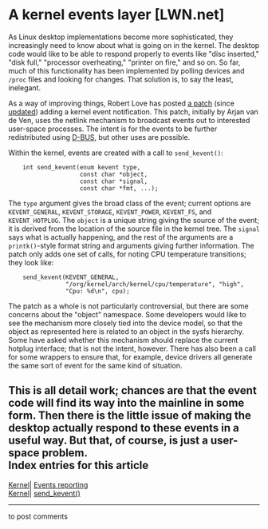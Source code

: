# A kernel events layer [LWN.net]

As Linux desktop implementations become more sophisticated, they increasingly need to know about what is going on in the kernel. The desktop code would like to be able to respond properly to events like "disc inserted," "disk full," "processor overheating," "printer on fire," and so on. So far, much of this functionality has been implemented by polling devices and `/proc` files and looking for changes. That solution is, to say the least, inelegant. 

As a way of improving things, Robert Love has posted [a patch](http://lwn.net/Articles/94913/) (since [updated](/Articles/95296/)) adding a kernel event notification. This patch, initially by Arjan van de Ven, uses the netlink mechanism to broadcast events out to interested user-space processes. The intent is for the events to be further redistributed using [D-BUS](http://dbus.freedesktop.org/), but other uses are possible. 

Within the kernel, events are created with a call to `send_kevent()`: 
    
    
        int send_kevent(enum kevent type, 
                        const char *object,
                        const char *signal,
                        const char *fmt, ...);
    

The `type` argument gives the broad class of the event; current options are `KEVENT_GENERAL`, `KEVENT_STORAGE`, `KEVENT_POWER`, `KEVENT_FS`, and `KEVENT_HOTPLUG`. The `object` is a unique string giving the source of the event; it is derived from the location of the source file in the kernel tree. The `signal` says what is actually happening, and the rest of the arguments are a `printk()`-style format string and arguments giving further information. The patch only adds one set of calls, for noting CPU temperature transitions; they look like: 
    
    
        send_kevent(KEVENT_GENERAL,
                    "/org/kernel/arch/kernel/cpu/temperature", "high",
                    "Cpu: %d\n", cpu);
    

The patch as a whole is not particularly controversial, but there are some concerns about the "object" namespace. Some developers would like to see the mechanism more closely tied into the device model, so that the object as represented here is related to an object in the sysfs hierarchy. Some have asked whether this mechanism should replace the current hotplug interface; that is not the intent, however. There has also been a call for some wrappers to ensure that, for example, device drivers all generate the same sort of event for the same kind of situation. 

This is all detail work; chances are that the event code will find its way into the mainline in some form. Then there is the little issue of making the desktop actually respond to these events in a useful way. But that, of course, is just a user-space problem.  
Index entries for this article  
---  
[Kernel](/Kernel/Index)| [Events reporting](/Kernel/Index#Events_reporting)  
[Kernel](/Kernel/Index)| [send_kevent()](/Kernel/Index#send_kevent)  
  


* * *

to post comments 
